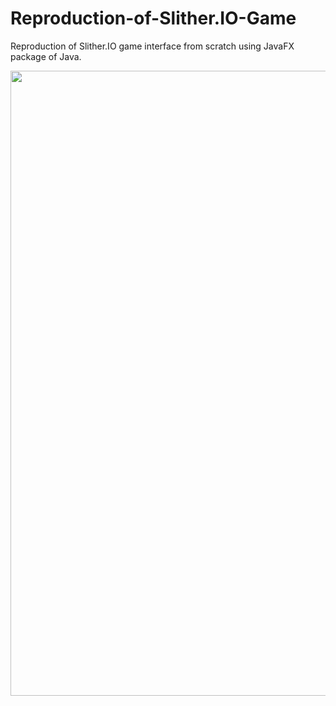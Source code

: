 # Reproduction-of-Slither.IO-Game
Reproduction of Slither.IO game interface from scratch using JavaFX package of Java.
<p> <img src="https://github.com/user-attachments/assets/0e09c46e-17cb-4ccf-b66e-268685047b56" width="1000"> </p> 
